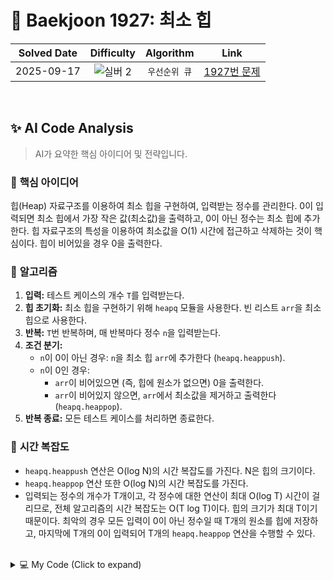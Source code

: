 # 📝 Baekjoon 1927: 최소 힙

| **Solved Date** | **Difficulty** | **Algorithm** | **Link** |
|:---:|:---:|:---:|:---:|
| 2025-09-17 | ![실버 2](https://img.shields.io/badge/Silver-2-949393?style=for-the-badge) | `우선순위 큐` | [1927번 문제](https://www.acmicpc.net/problem/1927) |

<br/>

## ✨ AI Code Analysis

> AI가 요약한 핵심 아이디어 및 전략입니다.

### 🧠 **핵심 아이디어**

힙(Heap) 자료구조를 이용하여 최소 힙을 구현하여, 입력받는 정수를 관리한다.  0이 입력되면 최소 힙에서 가장 작은 값(최소값)을 출력하고, 0이 아닌 정수는 최소 힙에 추가한다.  힙 자료구조의 특성을 이용하여 최소값을 O(1) 시간에 접근하고 삭제하는 것이 핵심이다.  힙이 비어있을 경우 0을 출력한다.

### 📝 **알고리즘**

1. **입력:** 테스트 케이스의 개수 `T`를 입력받는다.
2. **힙 초기화:** 최소 힙을 구현하기 위해 `heapq` 모듈을 사용한다. 빈 리스트 `arr`을 최소 힙으로 사용한다.
3. **반복:** `T`번 반복하며, 매 반복마다 정수 `n`을 입력받는다.
4. **조건 분기:**
   - `n`이 0이 아닌 경우: `n`을 최소 힙 `arr`에 추가한다 (`heapq.heappush`).
   - `n`이 0인 경우:
     - `arr`이 비어있으면 (즉, 힙에 원소가 없으면) 0을 출력한다.
     - `arr`이 비어있지 않으면, `arr`에서 최소값을 제거하고 출력한다 (`heapq.heappop`).
5. **반복 종료:** 모든 테스트 케이스를 처리하면 종료한다.

### 🧐 **시간 복잡도**

- `heapq.heappush` 연산은 O(log N)의 시간 복잡도를 가진다.  N은 힙의 크기이다.
- `heapq.heappop` 연산 또한 O(log N)의 시간 복잡도를 가진다.
- 입력되는 정수의 개수가 T개이고, 각 정수에 대한 연산이 최대 O(log T) 시간이 걸리므로, 전체 알고리즘의 시간 복잡도는 O(T log T)이다.  힙의 크기가 최대 T이기 때문이다.  최악의 경우 모든 입력이 0이 아닌 정수일 때 T개의 원소를 힙에 저장하고, 마지막에 T개의 0이 입력되어 T개의 `heapq.heappop` 연산을 수행할 수 있다.




<br/>

<details>
<summary>💻 My Code (Click to expand)</summary>

````py
# Baekjoon Problem 1927: 최소 힙
# https://www.acmicpc.net/problem/1927

import heapq
import sys
input = sys.stdin.readline

T = int(input())
arr = []
for _ in range(T):
    n = int(input())
    if n != 0:
        heapq.heappush(arr,n)
    else:
        if not arr:
            print(0)
        else:
            print(heapq.heappop(arr))
</details>
